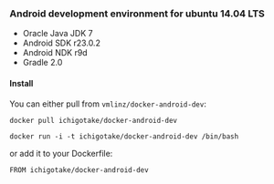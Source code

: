 ### Android development environment for ubuntu 14.04 LTS

* Oracle Java JDK 7
* Android SDK r23.0.2
* Android NDK r9d
* Gradle 2.0

#### Install

You can either pull from `vmlinz/docker-android-dev`:

```
docker pull ichigotake/docker-android-dev
```

```
docker run -i -t ichigotake/docker-android-dev /bin/bash
```

or add it to your Dockerfile:

```
FROM ichigotake/docker-android-dev
```


